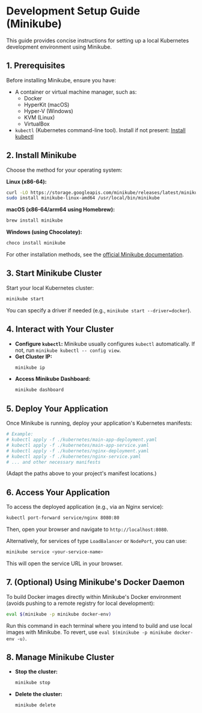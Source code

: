 # Development Setup Guide (Minikube)

This guide provides concise instructions for setting up a local Kubernetes development environment using Minikube.

## 1. Prerequisites

Before installing Minikube, ensure you have:
*   A container or virtual machine manager, such as:
    *   Docker
    *   HyperKit (macOS)
    *   Hyper-V (Windows)
    *   KVM (Linux)
    *   VirtualBox
*   `kubectl` (Kubernetes command-line tool). Install if not present: [Install kubectl](https://kubernetes.io/docs/tasks/tools/install-kubectl-linux/)

## 2. Install Minikube

Choose the method for your operating system:

**Linux (x86-64):**
```bash
curl -LO https://storage.googleapis.com/minikube/releases/latest/minikube-linux-amd64
sudo install minikube-linux-amd64 /usr/local/bin/minikube
```

**macOS (x86-64/arm64 using Homebrew):**
```bash
brew install minikube
```

**Windows (using Chocolatey):**
```powershell
choco install minikube
```
For other installation methods, see the [official Minikube documentation](https://minikube.sigs.k8s.io/docs/start/).

## 3. Start Minikube Cluster

Start your local Kubernetes cluster:
```bash
minikube start
```
You can specify a driver if needed (e.g., `minikube start --driver=docker`).

## 4. Interact with Your Cluster

*   **Configure `kubectl`:** Minikube usually configures `kubectl` automatically. If not, run `minikube kubectl -- config view`.
*   **Get Cluster IP:**
    ```bash
    minikube ip
    ```
*   **Access Minikube Dashboard:**
    ```bash
    minikube dashboard
    ```

## 5. Deploy Your Application

Once Minikube is running, deploy your application's Kubernetes manifests:
```bash
# Example:
# kubectl apply -f ./kubernetes/main-app-deployment.yaml
# kubectl apply -f ./kubernetes/main-app-service.yaml
# kubectl apply -f ./kubernetes/nginx-deployment.yaml
# kubectl apply -f ./kubernetes/nginx-service.yaml
# ... and other necessary manifests
```
(Adapt the paths above to your project's manifest locations.)

## 6. Access Your Application

To access the deployed application (e.g., via an Nginx service):
```bash
kubectl port-forward service/nginx 8080:80
```
Then, open your browser and navigate to `http://localhost:8080`.

Alternatively, for services of type `LoadBalancer` or `NodePort`, you can use:
```bash
minikube service <your-service-name>
```
This will open the service URL in your browser.

## 7. (Optional) Using Minikube's Docker Daemon

To build Docker images directly within Minikube's Docker environment (avoids pushing to a remote registry for local development):
```bash
eval $(minikube -p minikube docker-env)
```
Run this command in each terminal where you intend to build and use local images with Minikube.
To revert, use `eval $(minikube -p minikube docker-env -u)`.

## 8. Manage Minikube Cluster

*   **Stop the cluster:**
    ```bash
    minikube stop
    ```
*   **Delete the cluster:**
    ```bash
    minikube delete
    ```